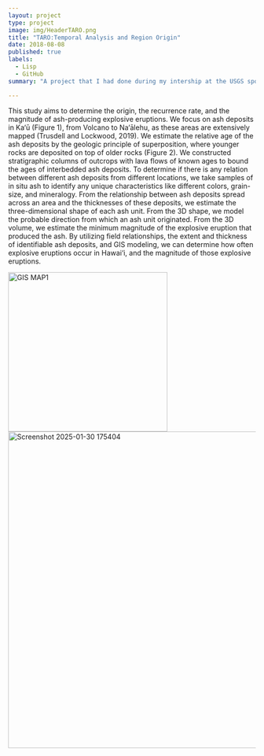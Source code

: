 ```yaml
---
layout: project
type: project
image: img/HeaderTARO.png
title: "TARO:Temporal Analysis and Region Origin"
date: 2018-08-08
published: true
labels:
  - Lisp
  - GitHub
summary: "A project that I had done during my intership at the USGS sponsored by the Pacific Intership Program for Exploring Science."

---
```


This study aims to determine the origin, the recurrence rate, and the magnitude of ash-producing explosive eruptions. We focus on ash deposits in Ka‘ū (Figure 1), from Volcano to Na‘ālehu, as these areas are extensively mapped (Trusdell and Lockwood, 2019). We estimate the relative age of the ash deposits by the geologic principle of superposition, where younger rocks are deposited on top of older rocks (Figure 2). We constructed stratigraphic columns of outcrops with lava flows of known ages to bound the ages of interbedded ash deposits. To determine if there is any relation between different ash deposits from different locations, we take samples of in situ ash to identify any unique characteristics like different colors, grain-size, and mineralogy. From the relationship between ash deposits spread across an area and the thicknesses of these deposits, we estimate the three-dimensional shape of each ash unit. From the 3D shape, we model the probable direction from which an ash unit originated. From the 3D volume, we estimate the minimum magnitude of the explosive eruption that produced the ash. By utilizing field relationships, the extent and thickness of identifiable ash deposits, and GIS modeling, we can determine how often explosive eruptions occur in Hawai‘i, and the magnitude of those explosive eruptions.

<img width="324" alt="GIS MAP1" src="https://github.com/user-attachments/assets/0eec0b2e-08cb-4752-a058-82dc2ac532ae" />
<img width="644" alt="Screenshot 2025-01-30 175404" src="https://github.com/user-attachments/assets/1f01085a-0c75-4da9-95ae-533d3e7a0af3" />

